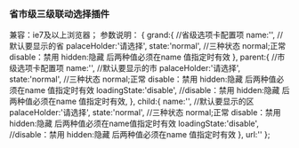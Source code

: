 ### 省市级三级联动选择插件 ###

兼容：ie7及以上浏览器；
参数说明：
       {
            grand:{  //省级选项卡配置项
                name:'',  //默认要显示的省
                palaceHolder:'请选择',
                state:'normal', //三种状态 normal;正常  disable：禁用  hidden:隐藏  后两种值必须在name 值指定时有效
            },
            parent:{  //市级选项卡配置项
                name:'', //默认要显示的市
                palaceHolder:'请选择',
                state:'normal', //三种状态 normal;正常  disable：禁用  hidden:隐藏  后两种值必须在name 值指定时有效
                loadingState:'disable',  //disable：禁用  hidden:隐藏  后两种值必须在name 值指定时有效,
            },
            child:{
                name:'',  //默认要显示的区
                palaceHolder:'请选择',
                state:'normal', //三种状态 normal;正常  disable：禁用  hidden:隐藏  后两种值必须在name值指定时有效
                loadingState:'disable',  //disable：禁用  hidden:隐藏  后两种值必须在name 值指定时有效
            },
            url:''
        };